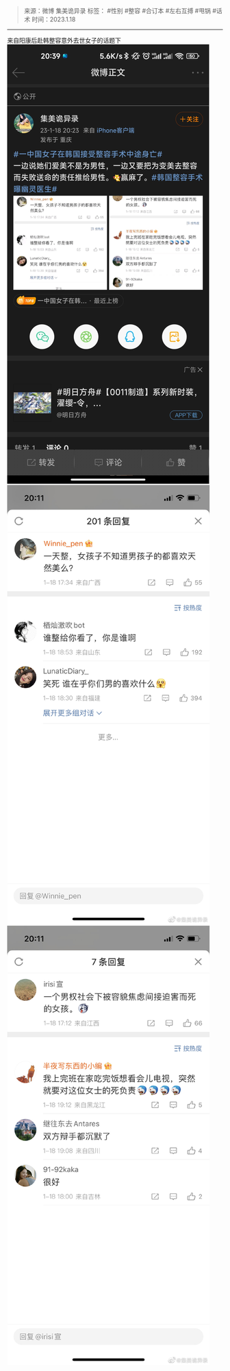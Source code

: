 > 来源：微博 集美诡异录
> 标签： #性别 #整容 #合订本 #左右互搏 #甩锅 #话术
> 时间：2023.1.18
***
来自阳康后赴韩整容意外去世女子的话题下
![](https://raw.githubusercontent.com/bluntvoice/mypic/main/Screenshot_20230118203949.jpg)
![](https://raw.githubusercontent.com/bluntvoice/mypic/main/img-16740452694230ce3dfd0b0f945081208672467d292583e9a3283a8d43c398f9260ecc1e3f2ec.jpg)
![](https://raw.githubusercontent.com/bluntvoice/mypic/main/img-1674045271800635465a9894a1ccfab323929d2cbd2185b83ef574c07763afd7bbe25e11b6f73.jpg)